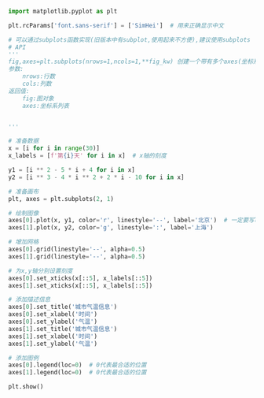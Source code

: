 
<BlogInfo id="543" title="21.在多个坐标系下绘图" author="白日梦想猿" pv=0 read_times=0 pre_cost_time="0分54秒" category="matplotlib学习" tag_list="['matplotlib学习']" create_time="2021.08.19 15:20:10" update_time="2021.08.19 15:32:47" />

```python
import matplotlib.pyplot as plt

plt.rcParams['font.sans-serif'] = ['SimHei']  # 用来正确显示中文

# 可以通过subplots函数实现(旧版本中有subplot,使用起来不方便),建议使用subplots
# API
'''
fig,axes=plt.subplots(nrows=1,ncols=1,**fig_kw) 创建一个带有多个axes(坐标系/绘图区)的图
参数:
    nrows:行数
    cols:列数
返回值:
    fig:图对象
    axes:坐标系列表


'''

# 准备数据
x = [i for i in range(30)]
x_labels = [f'第{i}天' for i in x]  # x轴的刻度

y1 = [i ** 2 - 5 * i + 4 for i in x]
y2 = [i ** 3 - 4 * i ** 2 + 2 * i - 10 for i in x]

# 准备画布
plt, axes = plt.subplots(2, 1)

# 绘制图像
axes[0].plot(x, y1, color='r', linestyle='--', label='北京')  # 一定要写label否则图例无法正常显示
axes[1].plot(x, y2, color='g', linestyle=':', label='上海')

# 增加网格
axes[0].grid(linestyle='--', alpha=0.5)
axes[1].grid(linestyle='--', alpha=0.5)

# 为x,y轴分别设置刻度
axes[0].set_xticks(x[::5], x_labels[::5])
axes[1].set_xticks(x[::5], x_labels[::5])

# 添加描述信息
axes[0].set_title('城市气温信息')
axes[0].set_xlabel('时间')
axes[0].set_ylabel('气温')
axes[1].set_title('城市气温信息')
axes[1].set_xlabel('时间')
axes[1].set_ylabel('气温')

# 添加图例
axes[0].legend(loc=0)  # 0代表最合适的位置
axes[1].legend(loc=0)  # 0代表最合适的位置

plt.show()

```
